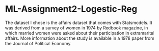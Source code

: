 # ML-Assignment2-Logestic-Reg

The dataset I chose is the affairs dataset that comes with Statsmodels. It was derived
from a survey of women in 1974 by Redbook magazine, in which married women were
asked about their participation in extramarital affairs. More information about the study
is available in a 1978 paper from the Journal of Political Economy.
